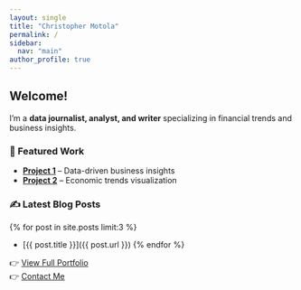 ```yaml
---
layout: single
title: "Christopher Motola"
permalink: /
sidebar:
  nav: "main"
author_profile: true
---
```

## Welcome!  
I’m a **data journalist, analyst, and writer** specializing in financial trends and business insights.  

### 📂 Featured Work  
- **[Project 1](portfolio/project-1/)** – Data-driven business insights  
- **[Project 2](portfolio/project-2/)** – Economic trends visualization  

### ✍️ Latest Blog Posts  
{% for post in site.posts limit:3 %}
- [{{ post.title }}]({{ post.url }})
{% endfor %}

👉 [View Full Portfolio](/portfolio/)  
👉 [Contact Me](/contact/)  
